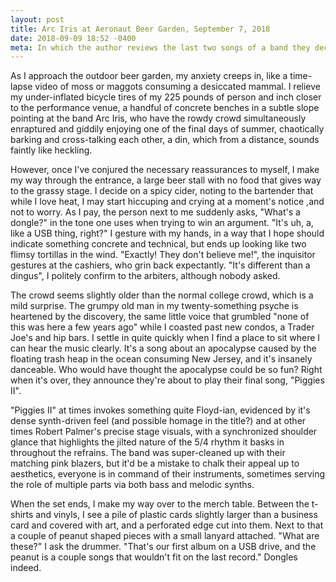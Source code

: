 ```yaml
---
layout: post
title: Arc Iris at Aeronaut Beer Garden, September 7, 2018
date: 2018-09-09 18:52 -0400
meta: In which the author reviews the last two songs of a band they decided to see at the last minute on a regular old Friday.
---
```


As I approach the outdoor beer garden, my anxiety creeps in, like a time-lapse video of moss or maggots consuming a desiccated mammal. I relieve my under-inflated bicycle tires of my 225 pounds of person and inch closer to the performance venue, a handful of concrete benches in a subtle slope pointing at the band Arc Iris, who have the rowdy crowd simultaneously enraptured and giddily enjoying one of the final days of summer, chaotically barking and cross-talking each other, a din, which from a distance, sounds faintly like heckling.

However, once I've conjured the necessary reassurances to myself, I make my way through the entrance, a large beer stall with no food that gives way to the grassy stage. I decide on a spicy cider, noting to the bartender that while I love heat, I may start hiccuping and crying at a moment's notice ,and not to worry. As I pay, the person next to me suddenly asks, "What's a dongle?" in the tone one uses when trying to win an argument. "It's uh, a, like a USB thing, right?" I gesture with my hands, in a way that I hope should indicate something concrete and technical, but ends up looking like two flimsy tortillas in the wind. "Exactly! They don't believe me!", the inquisitor gestures at the cashiers, who grin back expectantly. "It's different than a dingus", I politely confirm to the arbiters, although nobody asked.

The crowd seems slightly older than the normal college crowd, which is a mild surprise. The grumpy old man in my twenty-something psyche is heartened by the discovery, the same little voice that grumbled "none of this was here a few years ago" while I coasted past new condos, a Trader Joe's and hip bars. I settle in quite quickly when I find a place to sit where I can hear the music clearly. It's a song about an apocalypse caused by the floating trash heap in the ocean consuming New Jersey, and it's insanely danceable. Who would have thought the apocalypse could be so fun? Right when it's over, they announce they're about to play their final song, "Piggies II".

"Piggies II" at times invokes something quite Floyd-ian, evidenced by it's dense synth-driven feel (and possible homage in the title?) and at other times Robert Palmer's precise stage visuals, with a synchronized shoulder glance that highlights the jilted nature of the 5/4 rhythm it basks in throughout the refrains. The band was super-cleaned up with their matching pink blazers, but it'd be a mistake to chalk their appeal up to aesthetics, everyone is in command of their instruments, sometimes serving the role of multiple parts via both bass and melodic synths.

When the set ends, I make my way over to the merch table. Between the t-shirts and vinyls, I see a pile of plastic cards slightly larger than a business card and covered with art, and a perforated edge cut into them. Next to that a couple of peanut shaped pieces with a small lanyard attached. "What are these?" I ask the drummer. "That's our first album on a USB drive, and the peanut is a couple songs that wouldn't fit on the last record." Dongles indeed.